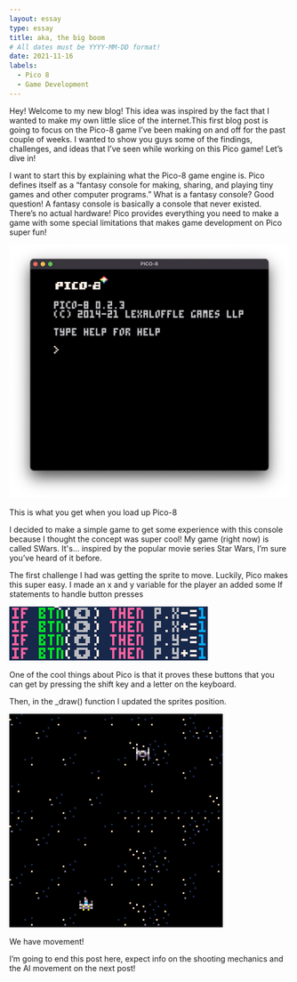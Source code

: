 ```yaml
---
layout: essay
type: essay
title: aka, the big boom
# All dates must be YYYY-MM-DD format!
date: 2021-11-16
labels:
  - Pico 8
  - Game Development
---
```


Hey! Welcome to my new blog! This idea was inspired by the fact that I wanted to make my own little slice of the internet.This first blog post is going to focus on the Pico-8 game I’ve been making on and off for the past couple of weeks. I wanted to show you guys some of the findings, challenges, and ideas that I’ve seen while working on this Pico game! Let’s dive in!

I want to start this by explaining what the Pico-8 game engine is. Pico defines itself as a “fantasy console for making, sharing, and playing tiny games and other computer programs.” What is a fantasy console? Good question! A fantasy console is basically a console that never existed. There’s no actual hardware! Pico provides everything you need to make a game with some special limitations that makes game development on Pico super fun!

<img class="ui right floated image" src="../images/blog/welcome_screen.png">

This is what you get when you load up Pico-8

I decided to make a simple game to get some experience with this console because I thought the concept was super cool! My game (right now) is called SWars. It's… inspired by the popular movie series Star Wars, I’m sure you’ve heard of it before.

The first challenge I had was getting the sprite to move. Luckily, Pico makes this super easy. I made an x and y variable for the player an added some If statements to handle button presses

<img class="ui right floated image" src="../images/blog/button_mappings.png">

One of the cool things about Pico is that it proves these buttons that you can get by pressing the shift key and a letter on the keyboard.

Then, in the _draw() function I updated the sprites position.

<img class="ui right floated image" src="../images/blog/movement_gif.gif">

We have movement!

I’m going to end this post here, expect info on the shooting mechanics and the AI movement on the next post!